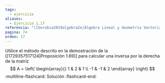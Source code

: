 ```yaml
---
tags:
  - ejercicio
aliases:
  - Ejercicio 1.17
referencia: "[[borobia2019algebra2e|Álgebra Lineal y Geometría Vectorial (2a ed)]]"
pagina: 74
orden: 17
---
```

Utilice el método descrito en la demostración de la [[1729357517124|Proposición 1.69]] para calcular una inversa por la derecha de la matriz
$$
A =
\left(
\begin{array}{}
1  & 2  & 1 \\
-1 & -1 & 2
\end{array}
\right)
$$
:multiline-flashcard:
Solución
:flashcard-end:
